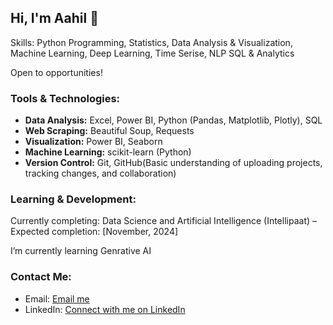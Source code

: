 
## Hi, I'm Aahil 👋  
Skills: Python Programming, Statistics, Data Analysis & Visualization, Machine Learning, Deep Learning, Time Serise, NLP SQL & Analytics

Open to opportunities!

### Tools & Technologies:
- **Data Analysis:** Excel, Power BI, Python (Pandas, Matplotlib, Plotly), SQL
- **Web Scraping:** Beautiful Soup, Requests
- **Visualization:** Power BI, Seaborn
- **Machine Learning:** scikit-learn (Python)
- **Version Control:** Git, GitHub(Basic understanding of uploading projects, tracking changes, and collaboration)

  
### Learning & Development:
Currently completing:
Data Science and Artificial Intelligence (Intellipaat) – Expected completion: [November, 2024]

I’m currently learning Genrative AI

### Contact Me:
- Email: [Email me](https://mail.google.com/mail/?view=cm&fs=1&to=aahilhussain0407@gmail.com)
- LinkedIn: [Connect with me on LinkedIn](https://www.linkedin.com/in/aahilhussain)

